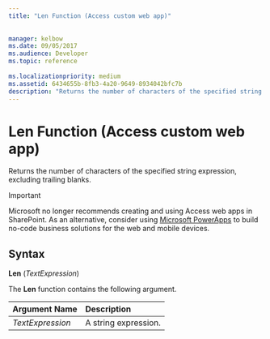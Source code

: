 ```yaml
---
title: "Len Function (Access custom web app)"
 
 
manager: kelbow
ms.date: 09/05/2017
ms.audience: Developer
ms.topic: reference
  
ms.localizationpriority: medium
ms.assetid: 6434655b-8fb3-4a20-9649-8934042bfc7b
description: "Returns the number of characters of the specified string expression, excluding trailing blanks."
---
```


# Len Function (Access custom web app)

Returns the number of characters of the specified string expression, excluding trailing blanks.
  
> [!IMPORTANT]
> Microsoft no longer recommends creating and using Access web apps in SharePoint. As an alternative, consider using [Microsoft PowerApps](https://powerapps.microsoft.com/) to build no-code business solutions for the web and mobile devices. 
  
## Syntax

 **Len** (*TextExpression*) 
  
The **Len** function contains the following argument. 
  
|**Argument Name**|**Description**|
|:-----|:-----|
| *TextExpression*  <br/> |A string expression.  <br/> |
   

